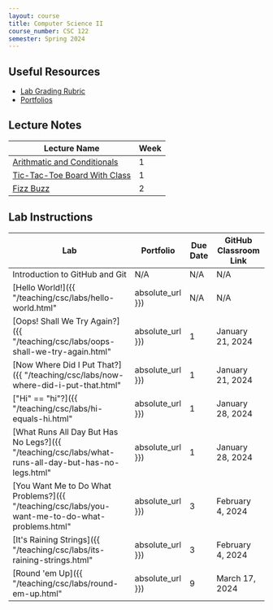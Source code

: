 ```yaml
---
layout: course
title: Computer Science II
course_number: CSC 122
semester: Spring 2024
---
```


## Useful Resources

* [Lab Grading Rubric](./lab-grading-rubric.html)
* [Portfolios](./portfolios.html)

## Lecture Notes

| Lecture Name | Week |
|--------------|------|
| [Arithmatic and Conditionals](https://github.com/cmvandrevala/csc_122_arithmatic_and_conditionals)| 1 |
| [Tic-Tac-Toe Board With Class](https://github.com/cmvandrevala/csc_122_tic_tac_toe_board_with_class) | 1 |
| [Fizz Buzz](https://github.com/cmvandrevala/csc_122_fizzbuzz) | 2 |

## Lab Instructions

| Lab | Portfolio | Due Date | GitHub Classroom Link |
| --- | --------- | -------- | --------------------- |
| Introduction to GitHub and Git | N/A | N/A | N/A |
| [Hello World!]({{ "/teaching/csc/labs/hello-world.html" | absolute_url }}) | N/A | N/A | N/A |
| [Oops! Shall We Try Again?]({{ "/teaching/csc/labs/oops-shall-we-try-again.html" | absolute_url }}) | 1 | January 21, 2024 | N/A |
| [Now Where Did I Put That?]({{ "/teaching/csc/labs/now-where-did-i-put-that.html" | absolute_url }}) | 1 | January 21, 2024 | N/A |
| ["Hi" == "hi"?]({{ "/teaching/csc/labs/hi-equals-hi.html" | absolute_url }}) | 1 | January 28, 2024 | N/A |
| [What Runs All Day But Has No Legs?]({{ "/teaching/csc/labs/what-runs-all-day-but-has-no-legs.html" | absolute_url }}) | 1 | January 28, 2024 | N/A|
| [You Want Me to Do What Problems?]({{ "/teaching/csc/labs/you-want-me-to-do-what-problems.html" | absolute_url }}) | 3 | February 4, 2024 ||
| [It's Raining Strings]({{ "/teaching/csc/labs/its-raining-strings.html" | absolute_url }}) | 3 | February 4, 2024 ||
| [Round 'em Up]({{ "/teaching/csc/labs/round-em-up.html" | absolute_url }}) | 9 | March 17, 2024 ||
